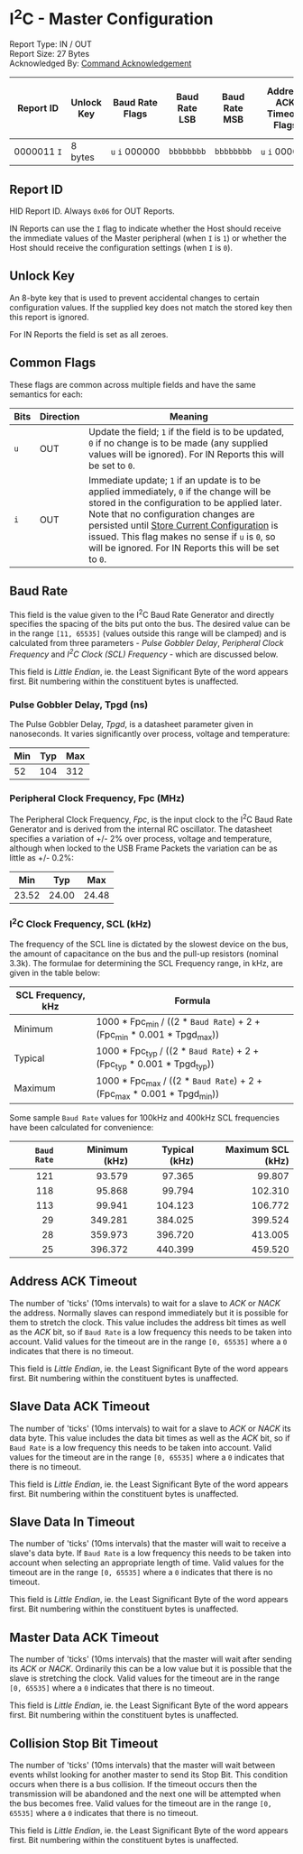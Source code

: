 # I<sup>2</sup>C - Master Configuration
Report Type: IN / OUT<br />
Report Size: 27 Bytes<br />
Acknowledged By: [Command Acknowledgement](0x01.md)

| Report ID        | Unlock Key | Baud Rate Flags          | Baud Rate LSB | Baud Rate MSB | Address ACK Timeout Flags | Address ACK Timeout LSB | Address ACK Timeout MSB | Slave Data ACK Timeout Flags | Slave Data ACK Timeout LSB | Slave Data ACK Timeout MSB | Slave Data In Timeout Flags | Slave Data In Timeout LSB | Slave Data In Timeout MSB | Master Data ACK Timeout Flags | Master Data ACK Timeout LSB | Master Data ACK Timeout MSB | Collision Stop Bit Timeout Flags | Collision Stop Bit Timeout LSB | Collision Stop Bit Timeout MSB |
|------------------|------------|--------------------------|---------------|---------------|---------------------------|-------------------------|-------------------------|------------------------------|----------------------------|----------------------------|-----------------------------|---------------------------|---------------------------|-------------------------------|-----------------------------|-----------------------------|----------------------------------|--------------------------------|--------------------------------|
| 0000011&nbsp;`I` | 8 bytes    | `u`&nbsp;`i`&nbsp;000000 | `bbbbbbbb`    | `bbbbbbbb`    | `u`&nbsp;`i`&nbsp;000000  | `aaaaaaaa`              | `aaaaaaaa`              | `u`&nbsp;`i`&nbsp;000000     | `ssssssss`                 | `ssssssss`                 | `u`&nbsp;`i`&nbsp;000000    | `dddddddd`                | `dddddddd`                | `u`&nbsp;`i`&nbsp;000000      | `mmmmmmmm`                  | `mmmmmmmm`                  | `u`&nbsp;`i`&nbsp;000000         | `cccccccc`                     | `cccccccc`                     |

## Report ID
HID Report ID.  Always `0x06` for OUT Reports.

IN Reports can use the `I` flag to indicate whether the Host should receive the immediate values of the Master peripheral (when `I` is `1`) or whether the Host should
receive the configuration settings (when `I` is `0`).

## Unlock Key
An 8-byte key that is used to prevent accidental changes to certain configuration values.  If the supplied key does not match the stored key then this report is ignored.

For IN Reports the field is set as all zeroes.

## Common Flags
These flags are common across multiple fields and have the same semantics for each:

| Bits | Direction | Meaning                                                                                                                       |
|------|-----------|-------------------------------------------------------------------------------------------------------------------------------|
| `u`  | OUT       | Update the field; `1` if the field is to be updated, `0` if no change is to be made (any supplied values will be ignored).  For IN Reports this will be set to `0`. |
| `i`  | OUT       | Immediate update; `1` if an update is to be applied immediately, `0` if the change will be stored in the configuration to be applied later.  Note that no configuration changes are persisted until [Store Current Configuration](../../Core/Reports/0x08.md) is issued.  This flag makes no sense if `u` is `0`, so will be ignored.  For IN Reports this will be set to `0`. |

## Baud Rate
This field is the value given to the I<sup>2</sup>C Baud Rate Generator and directly specifies the spacing of the bits put onto the bus.  The desired value can be
in the range `[11, 65535]` (values outside this range will be clamped) and is calculated from three parameters - _Pulse Gobbler Delay_, _Peripheral Clock Frequency_
and _I<sup>2</sup>C Clock (SCL) Frequency_ - which are discussed below.

This field is *Little Endian*, ie. the Least Significant Byte of the word appears first.  Bit numbering within the constituent bytes is unaffected.

### Pulse Gobbler Delay, Tpgd (ns)
The Pulse Gobbler Delay, _Tpgd_, is a datasheet parameter given in nanoseconds.  It varies significantly over process, voltage and temperature:

| Min | Typ | Max |
|-----|-----|-----|
| 52  | 104 | 312 |

### Peripheral Clock Frequency, Fpc (MHz)
The Peripheral Clock Frequency, _Fpc_, is the input clock to the I<sup>2</sup>C Baud Rate Generator and is derived from the internal RC oscillator.  The datasheet
specifies a variation of +/- 2% over process, voltage and temperature, although when locked to the USB Frame Packets the variation can be as little as +/- 0.2%:

| Min   | Typ   | Max   |
|-------|-------|-------|
| 23.52 | 24.00 | 24.48 |

### I<sup>2</sup>C Clock Frequency, SCL (kHz)
The frequency of the SCL line is dictated by the slowest device on the bus, the amount of capacitance on the bus and the pull-up resistors (nominal 3.3k).  The
formulae for determining the SCL Frequency range, in kHz, are given in the table below:

| SCL Frequency, kHz | Formula                                                                                               |
|--------------------|-------------------------------------------------------------------------------------------------------|
| Minimum            | 1000 * Fpc<sub>min</sub> / ((2 * `Baud Rate`) + 2 + (Fpc<sub>min</sub> * 0.001 * Tpgd<sub>max</sub>)) |
| Typical            | 1000 * Fpc<sub>typ</sub> / ((2 * `Baud Rate`) + 2 + (Fpc<sub>typ</sub> * 0.001 * Tpgd<sub>typ</sub>)) |
| Maximum            | 1000 * Fpc<sub>max</sub> / ((2 * `Baud Rate`) + 2 + (Fpc<sub>max</sub> * 0.001 * Tpgd<sub>min</sub>)) |

Some sample `Baud Rate` values for 100kHz and 400kHz SCL frequencies have been calculated for convenience:

| `Baud Rate` | Minimum (kHz) | Typical (kHz) | Maximum SCL (kHz) |
|------------:|--------------:|--------------:|------------------:|
| 121         | 93.579        | 97.365        | 99.807            |
| 118         | 95.868        | 99.794        | 102.310           |
| 113         | 99.941        | 104.123       | 106.772           |
| 29          | 349.281       | 384.025       | 399.524           |
| 28          | 359.973       | 396.720       | 413.005           |
| 25          | 396.372       | 440.399       | 459.520           |

## Address ACK Timeout
The number of 'ticks' (10ms intervals) to wait for a slave to _ACK_ or _NACK_ the address.  Normally slaves can respond immediately but it is possible for them to
stretch the clock.  This value includes the address bit times as well as the _ACK_ bit, so if `Baud Rate` is a low frequency this needs to be taken into account.
Valid values for the timeout are in the range `[0, 65535]` where a `0` indicates that there is no timeout.

This field is *Little Endian*, ie. the Least Significant Byte of the word appears first.  Bit numbering within the constituent bytes is unaffected.

## Slave Data ACK Timeout
The number of 'ticks' (10ms intervals) to wait for a slave to _ACK_ or _NACK_ its data byte.  This value includes the data bit times as well as the _ACK_ bit, so if
`Baud Rate` is a low frequency this needs to be taken into account.  Valid values for the timeout are in the range `[0, 65535]` where a `0` indicates that there is no
timeout.

This field is *Little Endian*, ie. the Least Significant Byte of the word appears first.  Bit numbering within the constituent bytes is unaffected.

## Slave Data In Timeout
The number of 'ticks' (10ms intervals) that the master will wait to receive a slave's data byte.  If `Baud Rate` is a low frequency this needs to be taken into account
when selecting an appropriate length of time.  Valid values for the timeout are in the range `[0, 65535]` where a `0` indicates that there is no timeout.

This field is *Little Endian*, ie. the Least Significant Byte of the word appears first.  Bit numbering within the constituent bytes is unaffected.

## Master Data ACK Timeout
The number of 'ticks' (10ms intervals) that the master will wait after sending its _ACK_ or _NACK_.  Ordinarily this can be a low value but it is possible that the
slave is stretching the clock.  Valid values for the timeout are in the range `[0, 65535]` where a `0` indicates that there is no timeout.

This field is *Little Endian*, ie. the Least Significant Byte of the word appears first.  Bit numbering within the constituent bytes is unaffected.

## Collision Stop Bit Timeout
The number of 'ticks' (10ms intervals) that the master will wait between events whilst looking for another master to send its Stop Bit.  This condition occurs when
there is a bus collision.  If the timeout occurs then the transmission will be abandoned and the next one will be attempted when the bus becomes free.  Valid values
for the timeout are in the range `[0, 65535]` where a `0` indicates that there is no timeout.

This field is *Little Endian*, ie. the Least Significant Byte of the word appears first.  Bit numbering within the constituent bytes is unaffected.
